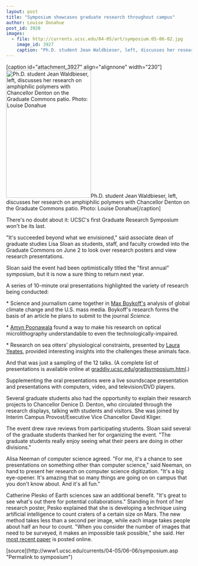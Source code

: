 ```yaml
---
layout: post
title: "Symposium showcases graduate research throughout campus"
author: Louise Donahue
post_id: 3928
images:
  - file: http://currents.ucsc.edu/04-05/art/symposium.05-06-02.jpg
    image_id: 3927
    caption: "Ph.D. student Jean Waldbieser, left, discusses her research on amphiphilic polymers with Chancellor Denton on the Graduate Commons patio. Photo: Louise Donahue"
---
```


[caption id="attachment_3927" align="alignnone" width="230"]<a href="http://localhost/mysite/wp-content/uploads/2005/06/symposium.05-06-02.jpg"><img class="size-full wp-image-3927" src="http://localhost/mysite/wp-content/uploads/2005/06/symposium.05-06-02.jpg" alt="Ph.D. student Jean Waldbieser, left, discusses her research on amphiphilic polymers with Chancellor Denton on the Graduate Commons patio. Photo: Louise Donahue" width="230" height="346" /></a>Ph.D. student Jean Waldbieser, left, discusses her research on amphiphilic polymers with Chancellor Denton on the Graduate Commons patio. Photo: Louise Donahue[/caption]
<a name="content" id="content"></a>
<p>
  There's no doubt about it: UCSC's first Graduate Research Symposium won't be its last.
</p>
<p>
  "It's succeeded beyond what we envisioned," said associate dean of graduate studies Lisa Sloan as students, staff, and faculty crowded into the Graduate Commons on June 2 to look over research posters and view research presentations.<br>
</p>
<p>
  Sloan said the event had been optimistically titled the "first annual" symposium, but it is now a sure thing to return next year.<br>
</p>
<p>
  A series of 10-minute oral presentations highlighted the variety of research being conducted:<br>
</p>
<p>
  * Science and journalism came together in <a href="http://people.ucsc.edu/%7Emboykoff/">Max Boykoff's</a> analysis of global climate change and the U.S. mass media. Boykoff's research forms the basis of an article he plans to submit to the journal <i>Science.</i><br>
</p>
<p>
  * <a href="http://www.soe.ucsc.edu/%7Eamyn/">Amyn Poonawala</a> found a way to make his research on optical microlithography understandable to even the technologically-impaired.<br>
</p>
<p>
  * Research on sea otters' physiological constraints, presented by <a href="http://bio.research.ucsc.edu/people/williams/laura/">Laura Yeates</a>, provided interesting insights into the challenges these animals face.<br>
</p>
<p>
  And that was just a sampling of the 12 talks. (A complete list of presentations is available online at <a href="http://www.graddiv.ucsc.edu/gradsymposium.html">graddiv.ucsc.edu/gradsymposium.html</a>.)<br>
</p>
<p>
  Supplementing the oral presentations were a live soundscape presentation and presentations with computers, video, and television/DVD players.<br>
</p>
<p>
  Several graduate students also had the opportunity to explain their research projects to Chancellor Denice D. Denton, who circulated through the research displays, talking with students and visitors. She was joined by Interim Campus Provost/Executive Vice Chancellor David Kliger.<br>
</p>
<p>
  The event drew rave reviews from participating students. Sloan said several of the graduate students thanked her for organizing the event. "The graduate students really enjoy seeing what their peers are doing in other divisions."<br>
</p>
<p>
  Alisa Neeman of computer science agreed. "For me, it's a chance to see presentations on something other than computer science," said Neeman, on hand to present her research on computer science digitization. "It's a big eye-opener. It's amazing that so many things are going on on campus that you don't know about. And it's all fun."<br>
</p>
<p>
  Catherine Plesko of Earth sciences saw an additional benefit. "It's great to see what's out there for potential collaborations." Standing in front of her research poster, Pesko explained that she is developing a technique using artificial intelligence to count craters of a certain size on Mars. The new method takes less than a second per image, while each image takes people about half an hour to count. "When you consider the number of images that need to be surveyed, it makes an impossible task possible," she said. Her <a href="http://www.lpi.usra.edu/meetings/lpsc2005/pdf/1971.pdf">most recent paper</a> is posted online.<br>
</p>
[source](http://www1.ucsc.edu/currents/04-05/06-06/symposium.asp "Permalink to symposium")
